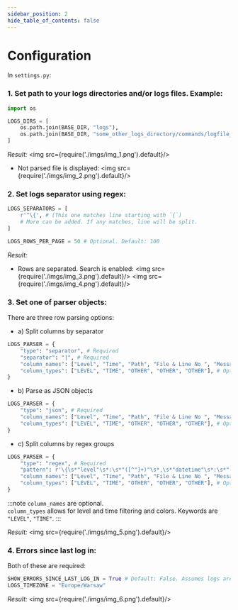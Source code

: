 ```yaml
---
sidebar_position: 2
hide_table_of_contents: false
---
```


# Configuration

In `settings.py`:

### 1. Set path to your logs directories and/or logs files. Example:
```python
import os

LOGS_DIRS = [
    os.path.join(BASE_DIR, "logs"),
    os.path.join(BASE_DIR, "some_other_logs_directory/commands/logfile_commands.log"),
]
```

*Result:* 
<img src={require('./imgs/img_1.png').default}/>

- Not parsed file is displayed:
<img src={require('./imgs/img_2.png').default}/>

### 2. Set logs separator using regex:

```python
LOGS_SEPARATORS = [
    r'^\{', # (This one matches line starting with `{`)
    # More can be added. If any matches, line will be split.
]

LOGS_ROWS_PER_PAGE = 50 # Optional. Default: 100
```

*Result:*
- Rows are separated. Search is enabled:
<img src={require('./imgs/img_3.png').default}/>
<img src={require('./imgs/img_4.png').default}/>

### 3. Set one of parser objects:

There are three row parsing options:
- a) Split columns by separator
```python
LOGS_PARSER = {
    "type": "separator", # Required
    "separator": "|", # Required
    "column_names": ["Level", "Time", "Path", "File & Line No ", "Message"], # Optional
    "column_types": ["LEVEL", "TIME", "OTHER", "OTHER", "OTHER"], # Optional
}
```

- b) Parse as JSON objects
```python
LOGS_PARSER = {
    "type": "json", # Required
    "column_names": ["Level", "Time", "Path", "File & Line No ", "Message"], # Optional. If not specified, keys from JSON object are used
    "column_types": ["LEVEL", "TIME", "OTHER", "OTHER", "OTHER"], # Optional
}
```

- c) Split columns by regex groups
```python
LOGS_PARSER = {
    "type": "regex", # Required
    "pattern": r'\{\s*"level"\s*:\s*"([^"]+)"\s*,\s*"datetime"\s*:\s*"([^"]+)"\s*,\s*"source"\s*:\s*"([^"]+)"\s*,\s*"file"\s*:\s*"([^"]+)"\s*,\s*"message"\s*:\s*"([^"]+)"\s*\}', # Required (this one matches json)
    "column_names": ["Level", "Time", "Path", "File & Line No ", "Message"], # Optional
    "column_types": ["LEVEL", "TIME", "OTHER", "OTHER", "OTHER"], # Optional
}
```

:::note
`column_names` are optional.  
`column_types` allows for level and time filtering and colors. Keywords are `"LEVEL"`, `"TIME"`.
:::

*Result:*
<img src={require('./imgs/img_5.png').default}/>

### 4. Errors since last log in:

Both of these are required:
```python
SHOW_ERRORS_SINCE_LAST_LOG_IN = True # Default: False. Assumes logs are ordered from older to newer. Can affect performance for large files.
LOGS_TIMEZONE = "Europe/Warsaw"
```

*Result:*
<img src={require('./imgs/img_6.png').default}/>
